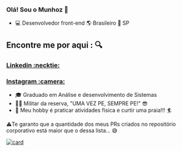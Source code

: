 ### Olá! Sou o Munhoz 👋

<!--
**GuMunhoz/GuMunhoz** is a ✨ _special_ ✨ repository because its `README.md` (this file) appears on your GitHub profile.

Here are some ideas to get you started:

- 🔭 I’m currently working on ...
- 🌱 I’m currently learning ...
- 👯 I’m looking to collaborate on ...
- 🤔 I’m looking for help with ...
- 💬 Ask me about ...
- 📫 How to reach me: ...
- 😄 Pronouns: ...
- ⚡ Fun fact: ...
-->

- :computer: Desenvolvedor front-end :earth_americas: Brasileiro   :house_with_garden: SP

## Encontre me por aqui : :mag:
<h3>
    <a href="https://www.linkedin.com/in/gustavo-munhoz-b70613b6/">Linkedin :necktie:</a>
 </h3>

<h3>
    <a href="https://www.instagram.com/guh_munhoz/?hl=pt-br">Instagram :camera: </a>
 </h3>
 
 - :mortar_board: Graduado em Análise e desenvolvimento de Sistemas
 - :guardsman: Militar da reserva, "UMA VEZ PE, SEMPRE PE!" :sunglasses:
 - :runner:  Meu hobby é praticar atividades física e curtir uma praia!!! :surfer:

  ⚠️Te garanto que a quantidade dos meus PRs criados no repositório corporativo está maior que o dessa lista... 😅

   [![card](https://github-readme-stats.vercel.app/api?username=GuMunhoz&theme=radical&show_icons=true)](https://github.com/GuMunhoz/github-readme-stats)
